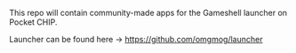 This repo will contain community-made apps for the Gameshell launcher on Pocket CHIP.

Launcher can be found here -> https://github.com/omgmog/launcher
